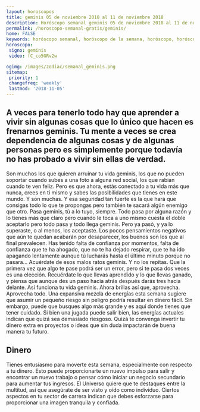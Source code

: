```yaml
---
layout: horoscopos
title: geminis 05 de noviembre 2018 al 11 de noviembre 2018 
description: Horóscopo semanal geminis 05 de noviembre 2018 al 11 de noviembre 2018. A veces para tenerlo todo hay que aprender a vivir sin algunas cosas que lo único que hacen es frenarnos geminis. Tu mente a veces se crea dependencia de algunas cosas y de algunas personas pero es simplemente porque todavía no has probado a vivir sin ellas de verdad.
permalink: /horoscopo-semanal-gratis/geminis/
home: FALSE
keywords: horóscopo semanal, horóscopo de la semana, horóscopo, horóscopo gratis,horóscopos, horóscopo esperanza gracia, horoscopos geminis la semana, horóscopos gratis, Tarot, Astrologia, Zodíaco, geminis, horoscopo gratis, semanal
horoscopo:
 signo: geminis
 video: fC_co5GRv2w

ogimg: /images/zodiac/semanal_geminis.png
sitemap:
 priority: 1
 changefreq: 'weekly'
 lastmod: '2018-11-05'
---
```




## A veces para tenerlo todo hay que aprender a vivir sin algunas cosas que lo único que hacen es frenarnos geminis. Tu mente a veces se crea dependencia de algunas cosas y de algunas personas pero es simplemente porque todavía no has probado a vivir sin ellas de verdad.

Son muchos los que quieren arruinar tu vida geminis, los que no pueden soportar cuando subes a una foto a alguna red social, los que rabian cuando te ven feliz. Pero es que ahora, estás conectado a tu vida más que nunca, crees en ti mismo y sabes las posibilidades que tienes en este mundo. Y son muchas. Y esa seguridad tan fuerte es la que hará que consigas todo lo que te propongas pero también te sacará algún enemigo que otro. Pasa geminis, tú a lo tuyo, siempre. Todo pasa por alguna razón y lo tienes más que claro pero cuando le toca a uno mismo cuesta el doble aceptarlo pero todo pasa y todo llega geminis. Pero ya pasó, y ya lo superaste, o al menos, los aceptaste. Los pocos pensamientos negativos que aún te quedan acabarán por desaparecer, los buenos son los que al final prevalecen. Has tenido falta de confianza por momentos, falta de confianza que te ha ahogado, que no te ha dejado respirar, que te ha ido apagando lentamente aunque tú lucharás hasta el último minuto porque no pasara… Acuérdate de esos malos ratos geminis. Y no los repitas. Que la primera vez que algo te pase podrá ser un error, pero si te pasa dos veces es una elección. Recuérdate lo que llevas aprendido y lo que llevas ganado, y piensa que aunque des un paso hacia atrás después darás tres hacia delante. Así funciona tu vida geminis. Ahora brillas así que, aprovecha. Aprovecha todo.
Una expansiva mezcla de energías esta semana sugiere que asumir un pequeño riesgo sin peligro podría resultar en dinero fácil. Sin embargo, puede que busques algo más grande y es aquí donde tienes que tener cuidado. Si bien una jugada puede salir bien, las energías actuales indican que quizá sea demasiado riesgoso. Quizá te convenga invertir tu dinero extra en proyectos o ideas que sin duda impactarán de buena manera tu futuro.

## Dinero

Tienes entusiasmo para moverte esta semana, especialmente con respecto a tu dinero. Esto puede proporcionarte un nuevo impulso para salir y encontrar un nuevo trabajo o pensar cómo iniciar un negocio secundario para aumentar tus ingresos. El Universo quiere que te destaques entre la multitud, así que asegúrate de ser visto y oído como individuo. Ciertos aspectos en tu sector de carrera indican que debes esforzarse para proporcionar una imagen tranquila y confiada.